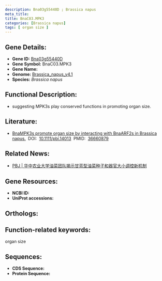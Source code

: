 ```yaml
---
description: Bna03g55440D ; Brassica napus
meta_title:
title: BnaC03.MPK3
categories: [Brassica napus]
tags: [ organ size ]
---
```


## Gene Details:
- **Gene ID:**	[Bna03g55440D]()
- **Gene Symbol:** BnaC03.MPK3
- **Gene Name:** 
- **Genome:** [Brassica_napus_v4.1]()
- **Species:** *Brassica napus*

## Functional Description:
   - suggesting MPK3s play conserved functions in promoting organ size.

## Literature:
   - [BnaMPK3s promote organ size by interacting with BnaARF2s in Brassica napus.]( https://onlinelibrary.wiley.com/doi/10.1111/pbi.14013)&nbsp;&nbsp;DOI:&nbsp;&nbsp;[10.1111/pbi.14013](https://onlinelibrary.wiley.com/doi/10.1111/pbi.14013)&nbsp;&nbsp;PMID:&nbsp;&nbsp;[36660879](https://pubmed.ncbi.nlm.nih.gov/36660879/)

## Related News:
   - [PBJ | 华中农业大学油菜团队揭示甘蓝型油菜种子和器官大小调控新机制](https://mp.weixin.qq.com/s?__biz=Mzg3MDEwNDEyMg==&mid=2247544610&idx=1&sn=0d1314bfb7b81fbae193e14cbe49ef64&chksm=ce908277f9e70b615daf2e7c5b31d71e465263e617d825ec03037fa6363ce56071abc9ce6a0b&scene=27#wechat_redirect)

## Gene Resources:
- **NCBI ID:** [](https://www.ncbi.nlm.nih.gov/gene/?term=)
- **UniProt accessions:** [](https://www.uniprot.org/uniprotkb//entry)

## Orthologs:


## Function-related keywords:
organ size

## Sequences:
- **CDS Sequence:**
- **Protein Sequence:**
